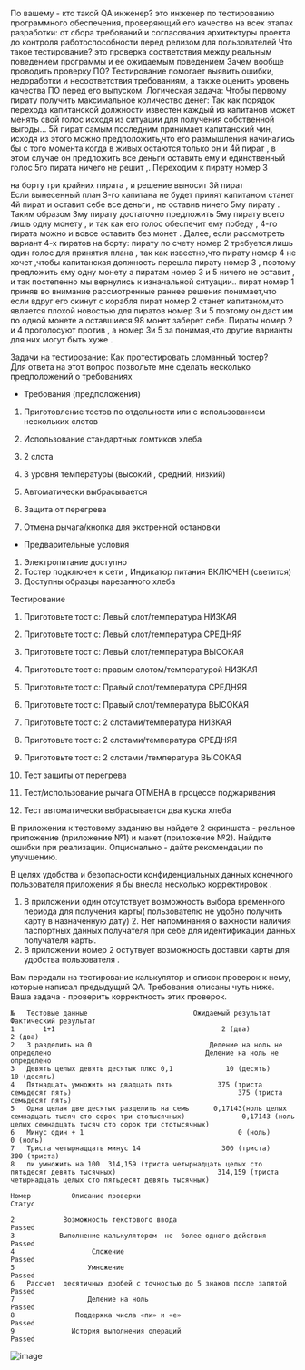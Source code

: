 По вашему - кто такой QA инженер?   это инженер по тестированию программного обеспечения, проверяющий его качество на всех этапах разработки: от сбора требований и согласования архитектуры проекта до контроля работоспособности перед релизом для пользователей
Что такое тестирование?   это проверка соответствия между реальным поведением программы и ее ожидаемым поведением
Зачем вообще проводить проверку ПО?   Тестирование помогает выявить ошибки, недоработки и несоответствия требованиям, а также оценить уровень качества ПО перед его выпуском.
Логическая задача:  Чтобы первому пирату получить максимальное количество денег: 
 Так как порядок перехода капитанской должности известен каждый из капитанов может менять свой голос исходя из ситуации для получения собственной выгоды…  5й пират самым последним принимает капитанский чин, исходя из этого можно предположить,что его размышления начинались бы с того момента когда в живых остаются только он и 4й пират , в этом случае он предложить все деньги оставить ему и единственный голос 5го пирата ничего не решит ,. 
Переходим к  пирату номер 3 

на борту три крайних пирата , и решение выносит 3й пират  
Если вынесенный план 3-го капитана не будет принят капитаном станет 4й пират и оставит себе все деньги , не оставив ничего 5му пирату . Таким образом 3му пирату достаточно предложить 5му пирату  всего лишь одну монету , и так как его голос обеспечит ему победу  , 4-го пирата можно и вовсе оставить без монет . 
Далее, если рассмотреть вариант  4-х пиратов на борту:  пирату  по счету номер 2 требуется лишь один голос для принятия плана , так как  известно,что пирату  номер 4 не хочет ,чтобы капитанская должность перешла пирату номер 3 , поэтому предложить ему одну монету а пиратам номер 3 и 5 ничего не оставит , и так постепенно мы вернулись к изначальной ситуации.. 
пират номер 1 приняв во внимание рассмотренные раннее решения понимает,что если вдруг его скинут с корабля пират номер 2 станет капитаном,что является плохой новостью для пиратов номер 3 и 5 поэтому он даст им по одной монете а оставшиеся 98 монет заберет себе. Пираты номер 2 и 4 проголосуют против , а номер 3и 5 за понимая,что другие варианты для них могут быть хуже .

Задачи на тестирование:
Как протестировать сломанный тостер?  
Для ответа на этот вопрос позвольте мне сделать несколько предположений о требованиях

- Требования (предположения)

1. Приготовление тостов по отдельности или с использованием нескольких слотов  
2. Использование стандартных ломтиков хлеба 
3. 2 слота

4. 3 уровня температуры (высокий , средний, низкий)

5. Автоматически выбрасывается 

6. Защита от перегрева 
7. Отмена рычага/кнопка  для экстренной остановки 

- Предварительные условия

1. Электропитание доступно 
2. Тостер подключен к сети , Индикатор питания ВКЛЮЧЕН (светится) 
3. Доступны образцы нарезанного  хлеба

Тестирование 

1. Приготовьте тост с: Левый слот/температура НИЗКАЯ 
2. Приготовьте тост с: Левый слот/температура СРЕДНЯЯ 
3. Приготовьте тост с: Левый слот/температура ВЫСОКАЯ 
4. Приготовьте тост с: правым слотом/температурой НИЗКАЯ 
5. Приготовьте тост с: Правый слот/температура СРЕДНЯЯ

6. Приготовьте тост с: Правый слот/температура ВЫСОКАЯ

7. Приготовьте тост с: 2 слотами/температура НИЗКАЯ 
8. Приготовьте тост с: 2 слотами/температура СРЕДНЯЯ 
9. Приготовьте тост с: 2 слотами /температура ВЫСОКАЯ

10. Тест защиты от перегрева 
11. Тест/использование рычага ОТМЕНА в процессе поджаривания
12. Тест автоматически выбрасывается два куска хлеба



В приложении к тестовому заданию вы найдете 2 скриншота - реальное приложение (приложение №1) и макет (приложение №2). Найдите ошибки при реализации. Опционально - дайте рекомендации по улучшению.

В целях удобства и безопасности  конфиденциальных данных конечного пользователя приложения  я бы внесла несколько корректировок .

1. В приложении один  отсутствует  возможность выбора временного периода для получения карты( пользователю не удобно получить карту в назначенную дату) 2.  Нет напоминания о важности наличия паспортных данных получателя при себе для идентификации данных получателя карты. 
3.  В приложении номер 2 остутвует возможность доставки карты для удобства пользователя .

Вам передали на тестирование калькулятор и список проверок к нему, которые написал предыдущий QA. Требования описаны чуть ниже. Ваша задача - проверить корректность этих проверок.

 
	№	Тестовые данные	                         Ожидаемый результат	                                                 Фактический результат
	1	    1+1	                                        2 (два)	                                                         2 (два)
	2	3 разделить на 0	                         Деление на ноль не определено                                    	Деление на ноль не определено
	3	Девять целых девять десятых плюс 0,1	         10 (десять)	                                                        10 (десять)
	4	Пятнадцать умножить на двадцать пять	       375 (триста  семьдесят пять)                                       	375 (триста семьдесят пять)
	5	Одна целая две десятых разделить на семь	  0,17143(ноль целых семнадцать тысяч сто сорок три стотысячных)	          0,17143 (ноль целых семнадцать тысяч сто сорок три стотысячных)
	6	Минус один + 1                                    	0 (ноль)                              	                         0 (ноль)
	7	Триста четырнадцать минус 14                  	300 (триста)                                                      	300 (триста)
	8	пи умножить на 100	314,159 (триста четырнадцать целых сто пятьдесят девять тысячных)	                      314,159 (триста четырнадцать целых сто пятьдесят девять тысячных)
				
	Номер 	       Описание проверки         	                          Статус	
           
	2	         Возможность текстового ввода 	                          Passed 	
	3	        Выполнение калькулятором  не  более одного действия	     Passed 	
	4	                Сложение 	                                       Passed 	
	5	               Умножение	                                        Passed 	
	6	Рассчет  десятичных дробей с точностью до 5 знаков после запятой Passed 	
	7	               Деление на ноль	                                  Passed 	
	8           	Поддержка числа «пи» и «е»	                           Passed 	
	9	           История выполнения операций	                          Passed 	
			    	
![image](https://github.com/user-attachments/assets/2974016f-6dc2-4c8e-a787-d20b8fdde466)


